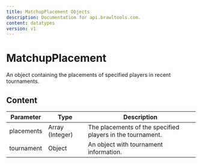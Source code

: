 ```yaml
---
title: MatchupPlacement Objects
description: Documentation for api.brawltools.com.
content: datatypes
version: v1
---
```


# MatchupPlacement

An object containing the placements of specified players in recent tournaments.

## Content

| Parameter  | Type            | Description                                                |
| ---------- | --------------- | ---------------------------------------------------------- |
| placements | Array (Integer) | The placements of the specified players in the tournament. |
| tournament | Object          | An object with tournament information.                     |
